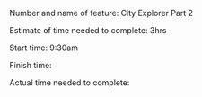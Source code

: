 Number and name of feature: City Explorer Part 2

Estimate of time needed to complete: 3hrs

Start time: 9:30am

Finish time:

Actual time needed to complete:
